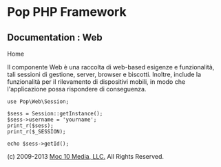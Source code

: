 Pop PHP Framework
=================

Documentation : Web
-------------------

Home

Il componente Web è una raccolta di web-based esigenze e funzionalità,
tali sessioni di gestione, server, browser e biscotti. Inoltre, include
la funzionalità per il rilevamento di dispositivi mobili, in modo che
l'applicazione possa rispondere di conseguenza.

    use Pop\Web\Session;

    $sess = Session::getInstance();
    $sess->username = 'yourname';
    print_r($sess);
    print_r($_SESSION);

    echo $sess->getId();

\(c) 2009-2013 [Moc 10 Media, LLC.](http://www.moc10media.com) All
Rights Reserved.
